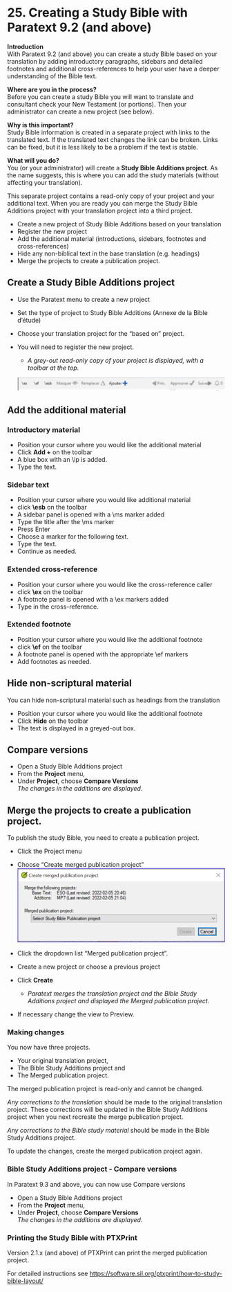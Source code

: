 # 25. Creating a Study Bible with Paratext 9.2 (and above)

**Introduction**  
With Paratext 9.2 (and above) you can create a study Bible based on your translation by adding introductory paragraphs, sidebars and detailed footnotes and additional cross-references to help your user have a deeper understanding of the Bible text.

**Where are you in the process?**  
Before you can create a study Bible you will want to translate and consultant check your New Testament (or portions). Then your administrator can create a new project (see below).

**Why is this important?**  
Study Bible information is created in a separate project with links to the translated text. If the translated text changes the link can be broken. Links can be fixed, but it is less likely to be a problem if the text is stable.

**What will you do?**  
You (or your administrator) will create a **Study Bible Additions project**. As the name suggests, this is where you can add the study materials (without affecting your translation).

This separate project contains a read-only copy of your project and your additional text. When you are ready you can merge the Study Bible Additions project with your translation project into a third project.

-   Create a new project of Study Bible Additions based on your translation
-   Register the new project
-   Add the additional material (introductions, sidebars, footnotes and cross-references)
-   Hide any non-biblical text in the base translation (e.g. headings)
-   Merge the projects to create a publication project.

## Create a Study Bible Additions project
-   Use the Paratext menu to create a new project
-   Set the type of project to Study Bible Additions (Annexe de la Bible d’étude)
-   Choose your translation project for the “based on” project.
-   You will need to register the new project.  
    -  *A grey-out read-only copy of your project is displayed, with a toolbar at the top.*

    ![](../media/8671bb469453dc88a90bc9ea7889d114.png)

## Add the additional material
### Introductory material
-   Position your cursor where you would like the additional material
-   Click **Add +** on the toolbar
-   A blue box with an \\ip is added.
-   Type the text.

### Sidebar text
-   Position your cursor where you would like additional material
-   click **\\esb** on the toolbar
-   A sidebar panel is opened with a \\ms marker added
-   Type the title after the \\ms marker
-   Press Enter
-   Choose a marker for the following text.
-   Type the text.
-   Continue as needed.

### Extended cross-reference
-   Position your cursor where you would like the cross-reference caller
-   click **\\ex** on the toolbar
-   A footnote panel is opened with a \\ex markers added
-   Type in the cross-reference.

### Extended footnote
-   Position your cursor where you would like the additional footnote
-   click **\\ef** on the toolbar
-   A footnote panel is opened with the appropriate \\ef markers
-   Add footnotes as needed.

## Hide non-scriptural material
You can hide non-scriptural material such as headings from the translation

-   Position your cursor where you would like the additional footnote
-   Click **Hide** on the toolbar
-   The text is displayed in a greyed-out box.

## Compare versions

- Open a Study Bible Additions project
- From the **Project** menu, 
- Under **Project**, choose **Compare Versions**  
  *The changes in the additions are displayed*.

## Merge the projects to create a publication project.
To publish the study Bible, you need to create a publication project.

-   Click the Project menu
-   Choose “Create merged publication project”  
    ![](../media/c2532d37aae74e992a95d26c8725c242.png)
-   Click the dropdown list “Merged publication project”.
-   Create a new project or choose a previous project
-   Click **Create**  
    -  *Paratext merges the translation project and the Bible Study Additions project and displayed the Merged publication project.*

-   If necessary change the view to Preview.

### Making changes
You now have three projects.

-   Your original translation project,
-   The Bible Study Additions project and
-   The Merged publication project.

The merged publication project is read-only and cannot be changed.

*Any corrections to the translation* should be made to the original translation project. These corrections will be updated in the Bible Study Additions project when you next recreate the merge publication project.

*Any corrections to the Bible study material* should be made in the Bible Study Additions project.

To update the changes, create the merged publication project again.

### Bible Study Additions project - Compare versions 
In Paratext 9.3 and above, you can now use Compare versions
- Open a Study Bible Additions project
- From the **Project** menu, 
- Under **Project**, choose **Compare Versions**  
  *The changes in the additions are displayed*.

### Printing the Study Bible with PTXPrint
Version 2.1.x (and above) of PTXPrint can print the merged publication project.

For detailed instructions see <https://software.sil.org/ptxprint/how-to-study-bible-layout/>
